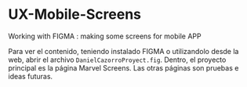 # UX-Mobile-Screens
Working with FIGMA : making some screens for mobile APP

Para ver el contenido, teniendo instalado FIGMA o utilizandolo desde la web, abrir el archivo `DanielCazorroProyect.fig`. Dentro, el proyecto principal es la página Marvel Screens. Las otras páginas son pruebas e ideas futuras.